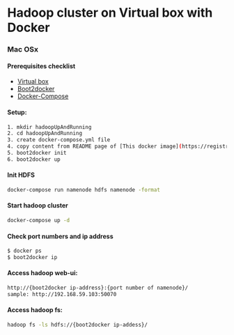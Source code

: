 # Hadoop cluster on Virtual box with Docker

### Mac OSx

#### Prerequisites checklist

*   [Virtual box](https://www.virtualbox.org/)
*   [Boot2docker](http://boot2docker.io/)
*   [Docker-Compose](https://docs.docker.com/compose/install/)

#### Setup:

```sh
1. mkdir hadoopUpAndRunning
2. cd hadoopUpAndRunning
3. create docker-compose.yml file
4. copy content from README page of [This docker image](https://registry.hub.docker.com/u/badele/debian-hadoop/)
5. boot2docker init
6. boot2docker up
```
#### Init HDFS

```sh
docker-compose run namenode hdfs namenode -format

```

#### Start hadoop cluster

```sh
docker-compose up -d

```

#### Check port numbers and ip address

```sh
$ docker ps
$ boot2docker ip

```

#### Access hadoop web-ui:
```sh
http://{boot2docker ip-address}:{port number of namenode}/
sample: http://192.168.59.103:50070

```

#### Access hadoop fs:
```sh
hadoop fs -ls hdfs://{boot2docker ip-addess}/

```
